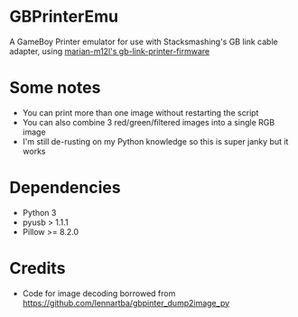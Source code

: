 # GBPrinterEmu
A GameBoy Printer emulator for use with Stacksmashing's GB link cable adapter, using [marian-m12l's gb-link-printer-firmware](https://github.com/marian-m12l/gb-link-printer-firmware)

# Some notes
- You can print more than one image without restarting the script
- You can also combine 3 red/green/filtered images into a single RGB image
- I'm still de-rusting on my Python knowledge so this is super janky but it works

# Dependencies
- Python 3
- pyusb > 1.1.1
- Pillow >= 8.2.0

# Credits
- Code for image decoding borrowed from https://github.com/lennartba/gbpinter_dump2image_py

